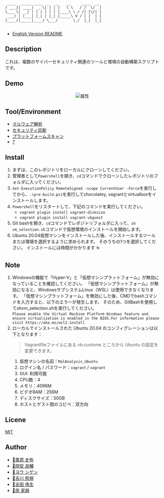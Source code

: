 ```
 ____  _____ ____  _   _    __     ____  __ 
/ ___|| ____|  _ \| | | |   \ \   / /  \/  |
\___ \|  _| | | | | | | |____\ \ / /| |\/| |
 ___) | |___| |_| | |_| |_____\ V / | |  | |
|____/|_____|____/ \___/       \_/  |_|  |_|
                                            
```

- [English Version README](https://github.com/tdu-isl/sedu-vm/blob/main/README.md)

## Description
これは、複数のサイバーセキュリティ関連のツールと環境の自動構築スクリプトです。

## Demo
<div align="center">
<img src="https://github.com/tdu-isl/sedu-vm/wiki/images/demo.gif" alt="属性" title="demo">
</div>

## Tool/Environment
- [マルウェア解析]("https://github.com/tdu-isl/sedu-vm/tree/main/vms/malware_analysis")
- [セキュリティ診断]("https://github.com/tdu-isl/sedu-vm/tree/main/vms/security_assessment")
- [プラットフォームスキャン](https://github.com/tdu-isl/sedu-vm/tree/main/vms/platform_scan)
- [?]()

## Install
1. まずは、このレポジトリをローカルにクローンしてください。
2. 管理者として```Powershell```を開き、```cd```コマンドでクローンしたレポジトリのフォルダに入ってください。
3. ```Set-ExecutionPolicy RemoteSigned -scope CurrentUser -Force```を実行してから、```.\pre-build.ps1```を実行してchocolatey, vagrantとvirtualboxをインストールします。
4. ```Powershell```をリスタートして、下記のコマンドを実行してください。
   - ```vagrant plugin install vagrant-disksize```
   - ```vagrant plugin install vagrant-vbguest```
5. Git bashを開き、```cd```コマンドでレポジトリフォルダに入って、```sh vm_selection.sh```コマンドで仮想環境のインストールを開始します。
6. Ubuntu 20.04仮想マシンをインストールした後、インストールするツールまたは環境を選択するように求められます。 そのうちの1つを選択してください。 インストールには時間がかかります :coffee:


## Note
1. Windowsの機能で「Hyper-V」と「仮想マシンプラットフォーム」が無効になっていることを確認してください。 「仮想マシンプラットフォーム」が無効になると、WindowsサブシステムLinux（WSL）は使用できなくなります。 「仮想マシンプラットフォーム」を無効にした後、CMDでbashコマンドを入力すると、以下のエラーが発生します。 そのため、GitBashを使用してshvm_selection.shを実行してください。
    <br>```Please enable the Virtual Machine Platform Windows feature and ensure virtualization is enabled in the BIOS.For information please visit https://aka.ms/wsl2-install```
1. ローカルでインストールされた Ubuntu 20.04 のコンフィグレーションは以下となります：
   > Vagrantfileファイルにある vb.custome ところから Ubuntu の設定を変更できます。
    1. 仮想マシンの名前：```MalAnalysis_Ubuntu```
    2. ログイン名 / パスワード：```vagrant``` / ```vagrant```
    3. GUI: 利用可能
    4. CPU数：4
    5. メモリ：4096M
    6. ビデオRAM：256M
    7. ディスクサイズ：50GB
    8. ホストとゲスト間のコピペ：双方向

## Licene
[MIT](https://github.com/tdu-isl/sedu-vm/blob/develop/LICENSE)

## Author

- [:boy:栗原 史弥](https://github.com/kur1h4r4)
- [:boy:岡安 良輔](https://github.com/RyosukeOkayasu)
- [:boy:ヨウ シゲン](https://github.com/Twinsoul-Y)
- [:boy:吉川 照規](https://github.com/terib0l)
- [:boy:吉田 侑生](https://github.com/y0sh1da)
- [:man:周 家興](https://github.com/Syuukakou)
